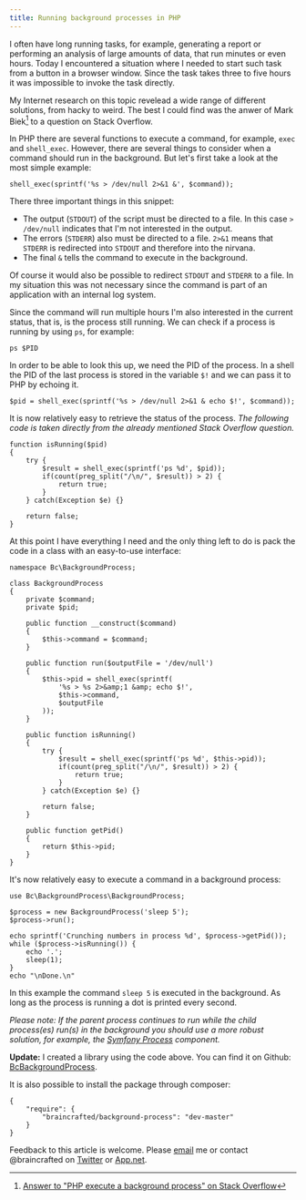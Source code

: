 ```yaml
---
title: Running background processes in PHP
---
```


I often have long running tasks, for example, generating a report or performing an analysis of large amounts of data, that run minutes or even hours. Today I encountered a situation where I needed to start such task from a button in a browser window. Since the task takes three to five hours it was impossible to invoke the task directly.

My Internet research on this topic revelead a wide range of different solutions, from hacky to weird. The best I could find was the anwer of Mark Biek[^biek] to a question on Stack Overflow.

In PHP there are several functions to execute a command, for example, `exec` and `shell_exec`. However, there are several things to consider when a command should run in the background. But let's first take a look at the most simple example:

<pre><code class="php">shell_exec(sprintf('%s > /dev/null 2>&amp;1 &amp;', $command));
</code></pre>

There three important things in this snippet:

- The output (`STDOUT`) of the script must be directed to a file. In this case `> /dev/null` indicates that I'm not interested in the output.
- The errors (`STDERR`) also must be directed to a file. `2>&1` means that `STDERR` is redirected into `STDOUT` and therefore into the nirvana.
- The final `&` tells the command to execute in the background.

Of course it would also be possible to redirect `STDOUT` and `STDERR` to a file. In my situation this was not necessary since the command is part of an application with an internal log system.

Since the command will run multiple hours I'm also interested in the current status, that is, is the process still running. We can check if a process is running by using `ps`, for example:

<pre><code class="bash">ps $PID</code></pre>

In order to be able to look this up, we need the PID of the process. In a shell the PID of the last process is stored in the variable `$!` and we can pass it to PHP by echoing it.

<pre><code class="php">$pid = shell_exec(sprintf('%s > /dev/null 2>&amp;1 &amp; echo $!', $command));</code></pre>

It is now relatively easy to retrieve the status of the process. *The following code is taken directly from the already mentioned Stack Overflow question.*

    function isRunning($pid)
    {
        try {
            $result = shell_exec(sprintf('ps %d', $pid));
            if(count(preg_split("/\n/", $result)) > 2) {
                return true;
            }
        } catch(Exception $e) {}

        return false;
    }

At this point I have everything I need and the only thing left to do is pack the code in a class with an easy-to-use interface:

    namespace Bc\BackgroundProcess;

    class BackgroundProcess
    {
        private $command;
        private $pid;

        public function __construct($command)
        {
            $this->command = $command;
        }

        public function run($outputFile = '/dev/null')
        {
            $this->pid = shell_exec(sprintf(
                '%s > %s 2>&amp;1 &amp; echo $!',
                $this->command,
                $outputFile
            ));
        }

        public function isRunning()
        {
            try {
                $result = shell_exec(sprintf('ps %d', $this->pid));
                if(count(preg_split("/\n/", $result)) > 2) {
                    return true;
                }
            } catch(Exception $e) {}

            return false;
        }

        public function getPid()
        {
            return $this->pid;
        }
    }

It's now relatively easy to execute a command in a background process:

    use Bc\BackgroundProcess\BackgroundProcess;

    $process = new BackgroundProcess('sleep 5');
    $process->run();

    echo sprintf('Crunching numbers in process %d', $process->getPid());
    while ($process->isRunning()) {
        echo '.';
        sleep(1);
    }
    echo "\nDone.\n"

In this example the command `sleep 5` is executed in the background. As long as the process is running a dot is printed every second.

*Please note: If the parent process continues to run while the child process(es) run(s) in the background you should use a more robust solution, for example, the [Symfony Process](https://github.com/symfony/Process) component.*

**Update:** I created a library using the code above. You can find it on Github: [BcBackgroundProcess](https://github.com/braincrafted/background-process).

It is also possible to install the package through composer:

    {
        "require": {
            "braincrafted/background-process": "dev-master"
        }
    }

Feedback to this article is welcome. Please [email](mailto:florian@eckerstorfer.co) me or contact @braincrafted on [Twitter](http://twitter.com/braincrafted) or [App.net](https://alpha.app.net/braincrafted).

[^biek]: [Answer to "PHP execute a background process" on Stack Overflow](http://stackoverflow.com/a/45966/776654)
